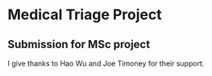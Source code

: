 # Medical Triage Project

## Submission for MSc project

I give thanks to Hao Wu and Joe Timoney for their support.
